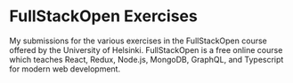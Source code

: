 # FullStackOpen Exercises
 My submissions for the various exercises in the FullStackOpen course offered by the University of Helsinki. 
 FullStackOpen is a free online course which teaches React, Redux, Node.js, MongoDB, GraphQL, and Typescript for modern web development.

